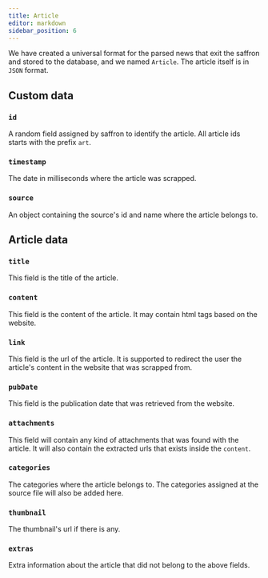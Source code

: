 ```yaml
---
title: Article
editor: markdown
sidebar_position: 6
---
```



We have created a universal format for the parsed news that exit the saffron and stored to the database, and we named `Article`.
The article itself is in `JSON` format.

## Custom data

### `id`
A random field assigned by saffron to identify the article.
All article ids starts with the prefix `art`.

### `timestamp`
The date in milliseconds where the article was scrapped.

### `source`
An object containing the source's id and name where the article belongs to.

## Article data

### `title`
This field is the title of the article.

### `content`
This field is the content of the article. It may contain html tags based on the website.

### `link`
This field is the url of the article. It is supported to redirect the user the article's content
in the website that was scrapped from.

### `pubDate`
This field is the publication date that was retrieved from the website.

### `attachments`
This field will contain any kind of attachments that was found with the article.
It will also contain the extracted urls that exists inside the `content`.

### `categories`
The categories where the article belongs to. The categories assigned at the source file will also
be added here.

### `thumbnail`
The thumbnail's url if there is any.

### `extras`
Extra information about the article that did not belong to the above fields.
